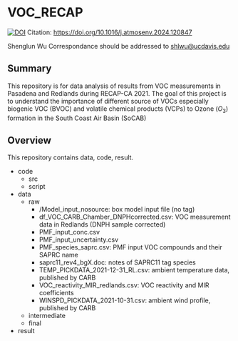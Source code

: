 # VOC_RECAP

[![DOI](https://zenodo.org/badge/DOI/10.5281/zenodo.10655470.svg)](https://doi.org/10.5281/zenodo.10655470)
Citation: https://doi.org/10.1016/j.atmosenv.2024.120847

Shenglun Wu
Correspondance should be addressed to shlwu@ucdavis.edu

## Summary
This repository is for data analysis of results from VOC measurements in Pasadena and Redlands during RECAP-CA 2021. The goal of this project is to understand the importance of different source of VOCs especially biogenic VOC (BVOC) and volatile chemical products (VCPs) to Ozone ($O_3$) formation in the South Coast Air Basin (SoCAB)

## Overview
This repository contains data, code, result.
- code
    - src
    - script
- data
    - raw
        - /Model_input_nosource: box model input file (no tag)
        - df_VOC_CARB_Chamber_DNPHcorrected.csv: VOC measurement data in Redlands (DNPH sample corrected)
        - PMF_input_conc.csv
        - PMF_input_uncertainty.csv
        - PMF_species_saprc.csv: PMF input VOC compounds and their SAPRC name
        - saprc11_rev4_bgX.doc: notes of SAPRC11 tag species
        - TEMP_PICKDATA_2021-12-31_RL.csv: ambient temperature data, published by CARB
        - VOC_reactivity_MIR_redlands.csv: VOC reactivity and MIR coefficients
        - WINSPD_PICKDATA_2021-10-31.csv: ambient wind profile, published by CARB 
    - intermediate
    - final
- result
